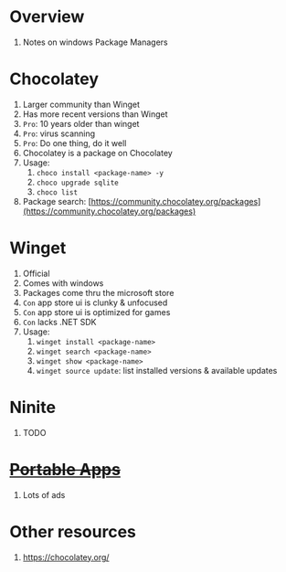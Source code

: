 # Overview
1. Notes on windows Package Managers


# Chocolatey
1. Larger community than Winget
1. Has more recent versions than Winget
1. `Pro`: 10 years older than winget
1. `Pro`: virus scanning
1. `Pro`: Do one thing, do it well
1. Chocolatey is a package on Chocolatey
1. Usage:
    1. `choco install <package-name> -y`
    1. `choco upgrade sqlite`
    1. `choco list`
1. Package search:  [https://community.chocolatey.org/packages](https://community.chocolatey.org/packages)



# Winget
1. Official
1. Comes with windows
1. Packages come thru the microsoft store
1. `Con` app store ui is clunky & unfocused
1. `Con` app store ui is optimized for games
1. `Con` lacks .NET SDK
1. Usage:
    1. `winget install <package-name>`
    1. `winget search <package-name>`
    1. `winget show <package-name>`
    1. `winget source update`: list installed versions & available updates


# Ninite
1. TODO


# [~~Portable Apps~~](https://portableapps.com/)
1. Lots of ads


# Other resources
1. https://chocolatey.org/




